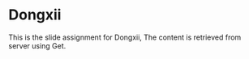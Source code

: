 # Dongxii
This is the slide assignment for Dongxii, The content is retrieved from server using Get.
